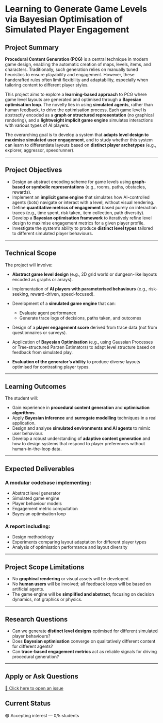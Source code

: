 # Learning to Generate Game Levels via Bayesian Optimisation of Simulated Player Engagement


## Project Summary

**Procedural Content Generation (PCG)** is a central technique in modern game design, enabling the automatic creation of maps, levels, items, and characters. Traditionally, such generation relies on manually tuned heuristics to ensure playability and engagement. However, these handcrafted rules often limit flexibility and adaptability, especially when tailoring content to different player styles.

This project aims to explore a **learning-based approach** to PCG where game level layouts are generated and optimised through a **Bayesian optimisation loop**. The novelty lies in using **simulated agents**, rather than human feedback, to drive the optimisation process. Each game level is abstractly encoded as a **graph or structured representation** (no graphical rendering), and a **lightweight implicit game engine** simulates interactions with various types of AI players.

The overarching goal is to develop a system that **adapts level design to maximise simulated user engagement**, and to study whether this system can learn to differentiate layouts based on **distinct player archetypes** (e.g., explorer, aggressor, speedrunner).

---

## Project Objectives

* Design an abstract encoding scheme for game levels using **graph-based or symbolic representations** (e.g., rooms, paths, obstacles, rewards).
* Implement an **implicit game engine** that simulates how AI-controlled agents (bots) navigate or interact with a level, without visual rendering.
* Define **quantitative metrics of engagement** based purely on interaction traces (e.g., time spent, risk taken, item collection, path diversity).
* Develop a **Bayesian optimisation framework** to iteratively refine level design to maximise engagement metrics for a given player profile.
* Investigate the system’s ability to produce **distinct level types** tailored to different simulated player behaviours.

---

## Technical Scope

The project will involve:

* **Abstract game level design** (e.g., 2D grid world or dungeon-like layouts encoded as graphs or arrays).
* Implementation of **AI players with parameterised behaviours** (e.g., risk-seeking, reward-driven, speed-focused).
* Development of a **simulated game engine** that can:

  * Evaluate agent performance
  * Generate trace logs of decisions, paths taken, and outcomes
* Design of a **player engagement score** derived from trace data (not from questionnaires or surveys).
* Application of **Bayesian Optimisation** (e.g., using Gaussian Processes or Tree-structured Parzen Estimators) to adapt level structure based on feedback from simulated play.
* **Evaluation of the generator’s ability** to produce diverse layouts optimised for contrasting player types.

---

## Learning Outcomes

The student will:

* Gain experience in **procedural content generation** and **optimisation algorithms**.
* Apply **Bayesian inference** and **surrogate modelling** techniques in a real application.
* Design and analyse **simulated environments and AI agents** to mimic user behaviour.
* Develop a robust understanding of **adaptive content generation** and how to design systems that respond to player preferences without human-in-the-loop data.

---

## Expected Deliverables

### A modular codebase implementing:

* Abstract level generator
* Simulated game engine
* Player behaviour models
* Engagement metric computation
* Bayesian optimisation loop

### A report including:

* Design methodology
* Experiments comparing layout adaptation for different player types
* Analysis of optimisation performance and layout diversity

---

## Project Scope Limitations

* No **graphical rendering** or visual assets will be developed.
* No **human users** will be involved; all feedback loops will be based on artificial agents.
* The game engine will be **simplified and abstract**, focusing on decision dynamics, not graphics or physics.

---

## Research Questions

* Can we generate **distinct level designs** optimised for different simulated player behaviours?
* Does **Bayesian optimisation** converge on qualitatively different content for different agents?
* Can **trace-based engagement metrics** act as reliable signals for driving procedural generation?

---

## Apply or Ask Questions
[📨 Click here to open an issue](https://github.com/fabriziocosta/projects-supervision/issues/new?template=application.yml&title=Application:%20[Your%20Name]%20for%20game-level)

## Current Status
🟢 Accepting interest — 0/5 students
